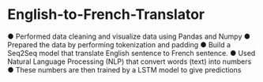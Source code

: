 # English-to-French-Translator
●    Performed data cleaning and visualize data using Pandas and Numpy 
●    Prepared the data by performing tokenization and padding 
●    Build a Seq2Seq model that translate English sentence to French sentence.
●    Used Natural Language Processing (NLP) that convert words (text) into numbers
●    These numbers are then trained by a LSTM model to give predictions

